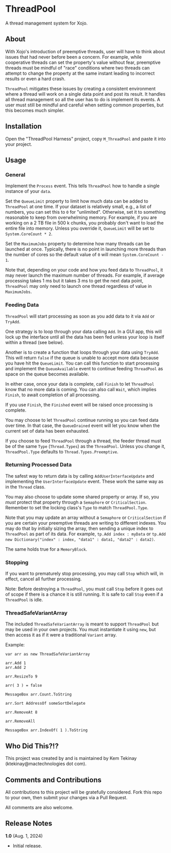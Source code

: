# ThreadPool

A thread management system for Xojo.

## About

With Xojo's introduction of preemptive threads, user will have to think about issues that had never before been a concern. For example, while cooperative threads can set the property's value without fear, preemptive threads must be mindful of "race" conditions where two threads can attempt to change the property at the same instant leading to incorrect results or even a hard crash.

`ThreadPool` mitigates these issues by creating a consistent environment where a thread will work on a single data point and post its result. It handles all thread management so all the user has to do is implement its events. A user must still be mindful and careful when setting common properties, but this becomes much simpler.

## Installation

Open the "ThreadPool Harness" project, copy `M_ThreadPool` and paste it into your project.

## Usage

### General

Implement the `Process` event. This tells `ThreadPool` how to handle a single instance of your `data`.

Set the `QueueLimit` property to limit how much data can be added to `ThreadPool` at one time. If your dataset is relatively small, e.g., a list of numbers, you can set this to `0` for "unlimited". Otherwise, set it to something reasonable to keep from overwhelming memory. For example, if you are working on a 2 TB file in 500 k chunks, you probably don't want to load the entire file into memory. Unless you override it, `QueueLimit` will be set to `System.CoreCount * 2`.

Set the `MaximumJobs` property to determine how many threads can be launched at once. Typically, there is no point in launching more threads than the number of cores so the default value of `0` will mean `System.CoreCount - 1`.

Note that, depending on your code and how you feed data to `ThreadPool`, it may never launch the maximum number of threads. For example, if average processing takes 1 ms but it takes 3 ms to get the next data point, `ThreadPool` may only need to launch one thread regardless of value in `MaximumJobs`.

### Feeding Data

`ThreadPool` will start processing as soon as you add data to it via `Add` or `TryAdd`.

One strategy is to loop through your data calling `Add`. In a GUI app, this will lock up the interface until all the data has been fed unless your loop is itself within a thread (see below).

Another is to create a function that loops through your data using `TryAdd`. This will return `false` if the queue is unable to accept more data because you have hit the `QueueLimit`. You can call this function to start processing and implement the `QueueAvailable` event to continue feeding `ThreadPool` as space on the queue becomes available.

In either case, once your data is complete, call `Finish` to let `ThreadPool` know that no more data is coming. You can also call `Wait`, which implies `Finish`, to await completion of all processing.

If you use `Finish`, the `Finished` event will be raised once processing is complete.

You may choose to let `ThreadPool` continue running so you can feed data over time. In that case, the `QueueDrained` event will let you know when the current set of data has been exhausted.

If you choose to feed `ThreadPool` through a thread, the feeder thread must be of the same `Type` (`Thread.Types`) as the `ThreadPool`. Unless you change it, `ThreadPool.Type` defaults to `Thread.Types.Preemptive`.


### Returning Processed Data

The safest way to return data is by calling `AddUserInterfaceUpdate` and implementing the `UserInterfaceUpdate` event. These work the same way as in the `Thread` class.

You may also choose to update some shared property or array. If so, you _must_ protect that property through a `Semaphore` or `CriticalSection`. Remember to set the locking class's `Type` to match `ThreadPool.Type`.

Note that you may update an array without a `Semaphore` or `CriticalSection` if you are certain your preemptive threads are writing to different indexes. You may do that by initially sizing the array, then sending a unique index to `ThreadPool` as part of its data. For example, `tp.Add index : myData` or `tp.Add new Dictionary("index" : index, "data1" : data1, "data2" : data2)`.

The same holds true for a `MemoryBlock`.

### Stopping

If you want to prematurely stop processing, you may call `Stop` which will, in effect, cancel all further processing.

Note: Before destroying a `ThreadPool`, you must call `Stop` before it goes out of scope if there is a chance it is still running. It is safe to call `Stop` even if a `ThreadPool` is idle.

### ThreadSafeVariantArray

The included `ThreadSafeVariantArray` is meant to support `ThreadPool` but may be used in your own projects. You must instantiate it using `new`, but then access it as if it were a traditional `Variant` array.

Example:

```
var arr as new ThreadSafeVariantArray

arr.Add 1
arr.Add 2

arr.ResizeTo 9

arr( 3 ) = false

MessageBox arr.Count.ToString

arr.Sort AddressOf someSortDelegate

arr.RemoveAt 8

arr.RemoveAll

MessageBox arr.IndexOf( 1 ).ToString
```

## Who Did This?!?

This project was created by and is maintained by Kem Tekinay (ktekinay@mactechnologies dot com).

## Comments and Contributions

All contributions to this project will be gratefully considered. Fork this repo to your own, then submit your changes via a Pull Request.

All comments are also welcome.

## Release Notes

**1.0** (Aug. 1, 2024)

  - Initial release.
